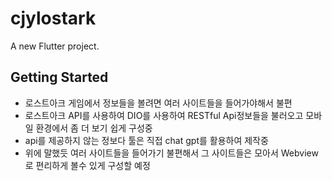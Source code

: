 # cjylostark

A new Flutter project.

## Getting Started

- 로스트아크 게임에서 정보들을 볼려면 여러 사이트들을 들어가야해서 불편
- 로스트아크 API를 사용하여 DIO를 사용하여 RESTful Api정보들을 불러오고 모바일 환경에서 좀 더 보기 쉽게 구성중
- api를 제공하지 않는 정보다 툴은 직접 chat gpt를 활용하여 제작중
- 위에 말했듯 여러 사이트들을 들어가기 불편해서 그 사이트들은 모아서 Webview로 편리하게 볼수 있게 구성할 예정
